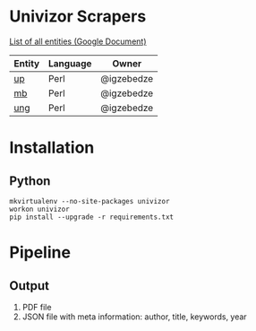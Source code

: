 # Univizor Scrapers

[List of all entities (Google Document)](https://docs.google.com/spreadsheets/d/1LdW-V_vTOMh38zqivm0EAIiUXhTjtd6kKb3iXUDRyto/edit#gid=0)

| Entity      | Language | Owner      |
|-------------|----------|------------|
| [up](up/)   | Perl     | @igzebedze |
| [mb](mb/)   | Perl     | @igzebedze |
| [ung](ung/) | Perl     | @igzebedze |

# Installation

## Python

    mkvirtualenv --no-site-packages univizor
    workon univizor
    pip install --upgrade -r requirements.txt

# Pipeline

## Output
1. PDF file
2. JSON file with meta information: author, title, keywords, year
